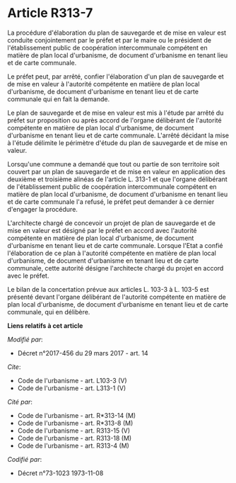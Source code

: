 # Article R313-7

La procédure d'élaboration du plan de sauvegarde et de mise en valeur est conduite conjointement par le préfet et par le
maire ou le président de l'établissement public de coopération intercommunale compétent en matière de plan local d'urbanisme,
de document d'urbanisme en tenant lieu et de carte communale. 

Le préfet peut, par arrêté, confier l'élaboration d'un plan de sauvegarde et de mise en valeur à l'autorité compétente en
matière de plan local d'urbanisme, de document d'urbanisme en tenant lieu et de carte communale qui en fait la demande. 

Le plan de sauvegarde et de mise en valeur est mis à l'étude par arrêté du préfet sur proposition ou après accord de l'organe
délibérant de l'autorité compétente en matière de plan local d'urbanisme, de document d'urbanisme en tenant lieu et de carte
communale. L'arrêté décidant la mise à l'étude délimite le périmètre d'étude du plan de sauvegarde et de mise en valeur. 

Lorsqu'une commune a demandé que tout ou partie de son territoire soit couvert par un plan de sauvegarde et de mise en valeur
en application des deuxième et troisième alinéas de l'article L. 313-1 et que l'organe délibérant de l'établissement public
de coopération intercommunale compétent en matière de plan local d'urbanisme, de document d'urbanisme en tenant lieu et de
carte communale l'a refusé, le préfet peut demander à ce dernier d'engager la procédure. 

L'architecte chargé de concevoir un projet de plan de sauvegarde et de mise en valeur est désigné par le préfet en accord
avec l'autorité compétente en matière de plan local d'urbanisme, de document d'urbanisme en tenant lieu et de carte
communale. Lorsque l'Etat a confié l'élaboration de ce plan à l'autorité compétente en matière de plan local d'urbanisme, de
document d'urbanisme en tenant lieu et de carte communale, cette autorité désigne l'architecte chargé du projet en accord
avec le préfet. 

Le bilan de la concertation prévue aux articles L. 103-3 à L. 103-5 est présenté devant l'organe délibérant de l'autorité
compétente en matière de plan local d'urbanisme, de document d'urbanisme en tenant lieu et de carte communale, qui en
délibère.

**Liens relatifs à cet article**

_Modifié par_:

  - Décret n°2017-456 du 29 mars 2017 - art. 14

_Cite_:

  - Code de l'urbanisme - art. L103-3 (V)
  - Code de l'urbanisme - art. L313-1 (V)

_Cité par_:

  - Code de l'urbanisme - art. R*313-14 (M)
  - Code de l'urbanisme - art. R*313-8 (M)
  - Code de l'urbanisme - art. R313-15 (V)
  - Code de l'urbanisme - art. R313-18 (M)
  - Code de l'urbanisme - art. R313-4 (M)

_Codifié par_:

  - Décret n°73-1023 1973-11-08
